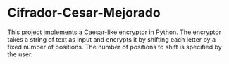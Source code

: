 # Cifrador-Cesar-Mejorado
This project implements a Caesar-like encryptor in Python. The encryptor takes a string of text as input and encrypts it by shifting each letter by a fixed number of positions. The number of positions to shift is specified by the user.
